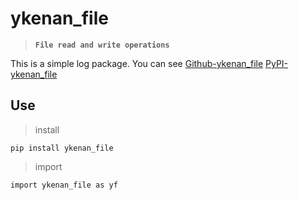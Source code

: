 # ykenan_file

> **`File read and write operations`**

This is a simple log package. You can see
[Github-ykenan_file](https://github.com/YuZhengM/ykenan_file)
[PyPI-ykenan_file](https://pypi.org/project/ykenan-file/)

## Use

> install

```shell
pip install ykenan_file
```

> import

```shell
import ykenan_file as yf
```


